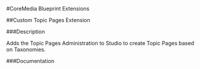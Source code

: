 #CoreMedia Blueprint Extensions

##Custom Topic Pages Extension

###Description

Adds the Topic Pages Administration to Studio to create Topic Pages based on Taxonomies.

###Documentation


